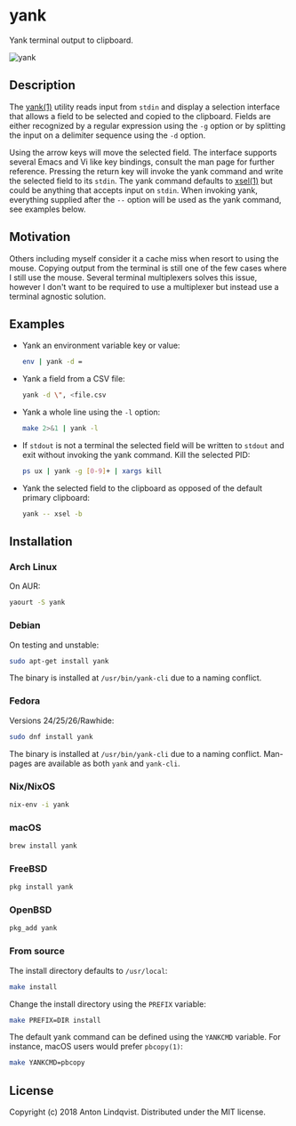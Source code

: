 # yank

Yank terminal output to clipboard.

![yank](https://raw.githubusercontent.com/mptre/yank/gh-pages/screencast.gif)

## Description

The
[yank(1)][yank]
utility reads input from `stdin` and display a selection interface that allows a
field to be selected and copied to the clipboard.
Fields are either recognized by a regular expression using the `-g` option or by
splitting the input on a delimiter sequence using the `-d` option.

Using the arrow keys will move the selected field.
The interface supports several Emacs and Vi like key bindings,
consult the man page for further reference.
Pressing the return key will invoke the yank command and write the selected
field to its `stdin`.
The yank command defaults to
[xsel(1)][xsel]
but could be anything that accepts input on `stdin`.
When invoking yank,
everything supplied after the `--` option will be used as the yank command,
see examples below.

## Motivation

Others including myself consider it a cache miss when resort to using the mouse.
Copying output from the terminal is still one of the few cases where I still use
the mouse.
Several terminal multiplexers solves this issue,
however I don't want to be required to use a multiplexer but instead use a
terminal agnostic solution.

## Examples

- Yank an environment variable key or value:

  ```sh
  env | yank -d =
  ```

- Yank a field from a CSV file:

  ```sh
  yank -d \", <file.csv
  ```

- Yank a whole line using the `-l` option:

  ```sh
  make 2>&1 | yank -l
  ```

- If `stdout` is not a terminal the selected field will be written to `stdout`
  and exit without invoking the yank command.
  Kill the selected PID:

  ```sh
  ps ux | yank -g [0-9]+ | xargs kill
  ```

- Yank the selected field to the clipboard as opposed of the default primary
  clipboard:

  ```sh
  yank -- xsel -b
  ```

## Installation

### Arch Linux

On AUR:

```sh
yaourt -S yank
```

### Debian

On testing and unstable:

```sh
sudo apt-get install yank
```

The binary is installed at `/usr/bin/yank-cli` due to a naming conflict.

### Fedora

Versions 24/25/26/Rawhide:

```sh
sudo dnf install yank
```

The binary is installed at `/usr/bin/yank-cli` due to a naming conflict.
Man-pages are available as both `yank` and `yank-cli`.

### Nix/NixOS

```sh
nix-env -i yank
```

### macOS

```sh
brew install yank
```

### FreeBSD

```sh
pkg install yank
```

### OpenBSD

```sh
pkg_add yank
```

### From source

The install directory defaults to `/usr/local`:

```sh
make install
```

Change the install directory using the `PREFIX` variable:

```sh
make PREFIX=DIR install
```

The default yank command can be defined using the `YANKCMD` variable.
For instance,
macOS users would prefer `pbcopy(1)`:

```sh
make YANKCMD=pbcopy
```

## License

Copyright (c) 2018 Anton Lindqvist.
Distributed under the MIT license.

[xsel]: http://www.vergenet.net/~conrad/software/xsel/
[yank]: https://mptre.github.io/yank/
